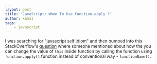 ```yaml
---
layout: post
title: "JavaScript: When To Use function.apply ?"
author: kamal
tags:
    - javascript
---
```


I was searching for ["javascript self idiom"](https://www.google.com/?q=javascript+self+idiom) and then bumped into this StackOverflow's [question][1] where someone mentioned about how the you can change the value of `this` inside function by calling the function using `function.apply()` function instead of conventional way - `functionName()`.

[1]:http://stackoverflow.com/questions/962033/what-underlies-this-javascript-idiom-var-self-this
